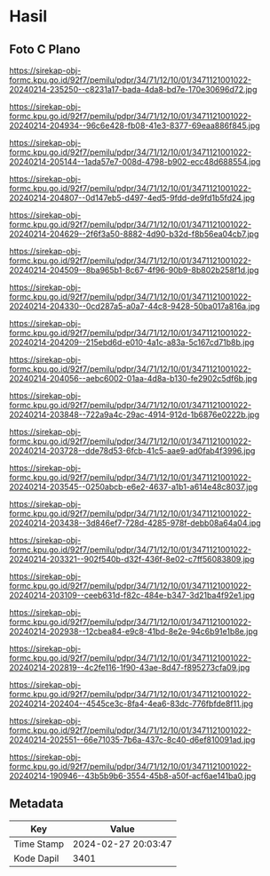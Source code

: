 # Hasil

## Foto C Plano

https://sirekap-obj-formc.kpu.go.id/92f7/pemilu/pdpr/34/71/12/10/01/3471121001022-20240214-235250--c8231a17-bada-4da8-bd7e-170e30696d72.jpg

https://sirekap-obj-formc.kpu.go.id/92f7/pemilu/pdpr/34/71/12/10/01/3471121001022-20240214-204934--96c6e428-fb08-41e3-8377-69eaa886f845.jpg

https://sirekap-obj-formc.kpu.go.id/92f7/pemilu/pdpr/34/71/12/10/01/3471121001022-20240214-205144--1ada57e7-008d-4798-b902-ecc48d688554.jpg

https://sirekap-obj-formc.kpu.go.id/92f7/pemilu/pdpr/34/71/12/10/01/3471121001022-20240214-204807--0d147eb5-d497-4ed5-9fdd-de9fd1b5fd24.jpg

https://sirekap-obj-formc.kpu.go.id/92f7/pemilu/pdpr/34/71/12/10/01/3471121001022-20240214-204629--2f6f3a50-8882-4d90-b32d-f8b56ea04cb7.jpg

https://sirekap-obj-formc.kpu.go.id/92f7/pemilu/pdpr/34/71/12/10/01/3471121001022-20240214-204509--8ba965b1-8c67-4f96-90b9-8b802b258f1d.jpg

https://sirekap-obj-formc.kpu.go.id/92f7/pemilu/pdpr/34/71/12/10/01/3471121001022-20240214-204330--0cd287a5-a0a7-44c8-9428-50ba017a816a.jpg

https://sirekap-obj-formc.kpu.go.id/92f7/pemilu/pdpr/34/71/12/10/01/3471121001022-20240214-204209--215ebd6d-e010-4a1c-a83a-5c167cd71b8b.jpg

https://sirekap-obj-formc.kpu.go.id/92f7/pemilu/pdpr/34/71/12/10/01/3471121001022-20240214-204056--aebc6002-01aa-4d8a-b130-fe2902c5df6b.jpg

https://sirekap-obj-formc.kpu.go.id/92f7/pemilu/pdpr/34/71/12/10/01/3471121001022-20240214-203848--722a9a4c-29ac-4914-912d-1b6876e0222b.jpg

https://sirekap-obj-formc.kpu.go.id/92f7/pemilu/pdpr/34/71/12/10/01/3471121001022-20240214-203728--dde78d53-6fcb-41c5-aae9-ad0fab4f3996.jpg

https://sirekap-obj-formc.kpu.go.id/92f7/pemilu/pdpr/34/71/12/10/01/3471121001022-20240214-203545--0250abcb-e6e2-4637-a1b1-a614e48c8037.jpg

https://sirekap-obj-formc.kpu.go.id/92f7/pemilu/pdpr/34/71/12/10/01/3471121001022-20240214-203438--3d846ef7-728d-4285-978f-debb08a64a04.jpg

https://sirekap-obj-formc.kpu.go.id/92f7/pemilu/pdpr/34/71/12/10/01/3471121001022-20240214-203321--902f540b-d32f-436f-8e02-c7ff56083809.jpg

https://sirekap-obj-formc.kpu.go.id/92f7/pemilu/pdpr/34/71/12/10/01/3471121001022-20240214-203109--ceeb631d-f82c-484e-b347-3d21ba4f92e1.jpg

https://sirekap-obj-formc.kpu.go.id/92f7/pemilu/pdpr/34/71/12/10/01/3471121001022-20240214-202938--12cbea84-e9c8-41bd-8e2e-94c6b91e1b8e.jpg

https://sirekap-obj-formc.kpu.go.id/92f7/pemilu/pdpr/34/71/12/10/01/3471121001022-20240214-202819--4c2fe116-1f90-43ae-8d47-f895273cfa09.jpg

https://sirekap-obj-formc.kpu.go.id/92f7/pemilu/pdpr/34/71/12/10/01/3471121001022-20240214-202404--4545ce3c-8fa4-4ea6-83dc-776fbfde8f11.jpg

https://sirekap-obj-formc.kpu.go.id/92f7/pemilu/pdpr/34/71/12/10/01/3471121001022-20240214-202551--66e71035-7b6a-437c-8c40-d6ef810091ad.jpg

https://sirekap-obj-formc.kpu.go.id/92f7/pemilu/pdpr/34/71/12/10/01/3471121001022-20240214-190946--43b5b9b6-3554-45b8-a50f-acf6ae141ba0.jpg


## Metadata

| Key        | Value               |
| ---------- | ------------------- |
| Time Stamp | 2024-02-27 20:03:47 |
| Kode Dapil | 3401                |




